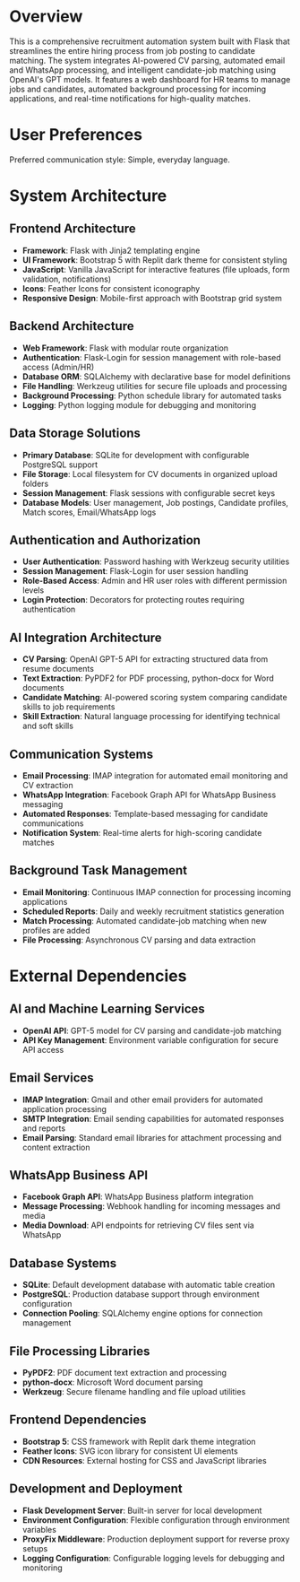 # Overview

This is a comprehensive recruitment automation system built with Flask that streamlines the entire hiring process from job posting to candidate matching. The system integrates AI-powered CV parsing, automated email and WhatsApp processing, and intelligent candidate-job matching using OpenAI's GPT models. It features a web dashboard for HR teams to manage jobs and candidates, automated background processing for incoming applications, and real-time notifications for high-quality matches.

# User Preferences

Preferred communication style: Simple, everyday language.

# System Architecture

## Frontend Architecture
- **Framework**: Flask with Jinja2 templating engine
- **UI Framework**: Bootstrap 5 with Replit dark theme for consistent styling
- **JavaScript**: Vanilla JavaScript for interactive features (file uploads, form validation, notifications)
- **Icons**: Feather Icons for consistent iconography
- **Responsive Design**: Mobile-first approach with Bootstrap grid system

## Backend Architecture
- **Web Framework**: Flask with modular route organization
- **Authentication**: Flask-Login for session management with role-based access (Admin/HR)
- **Database ORM**: SQLAlchemy with declarative base for model definitions
- **File Handling**: Werkzeug utilities for secure file uploads and processing
- **Background Processing**: Python schedule library for automated tasks
- **Logging**: Python logging module for debugging and monitoring

## Data Storage Solutions
- **Primary Database**: SQLite for development with configurable PostgreSQL support
- **File Storage**: Local filesystem for CV documents in organized upload folders
- **Session Management**: Flask sessions with configurable secret keys
- **Database Models**: User management, Job postings, Candidate profiles, Match scores, Email/WhatsApp logs

## Authentication and Authorization
- **User Authentication**: Password hashing with Werkzeug security utilities
- **Session Management**: Flask-Login for user session handling
- **Role-Based Access**: Admin and HR user roles with different permission levels
- **Login Protection**: Decorators for protecting routes requiring authentication

## AI Integration Architecture
- **CV Parsing**: OpenAI GPT-5 API for extracting structured data from resume documents
- **Text Extraction**: PyPDF2 for PDF processing, python-docx for Word documents
- **Candidate Matching**: AI-powered scoring system comparing candidate skills to job requirements
- **Skill Extraction**: Natural language processing for identifying technical and soft skills

## Communication Systems
- **Email Processing**: IMAP integration for automated email monitoring and CV extraction
- **WhatsApp Integration**: Facebook Graph API for WhatsApp Business messaging
- **Automated Responses**: Template-based messaging for candidate communications
- **Notification System**: Real-time alerts for high-scoring candidate matches

## Background Task Management
- **Email Monitoring**: Continuous IMAP connection for processing incoming applications
- **Scheduled Reports**: Daily and weekly recruitment statistics generation
- **Match Processing**: Automated candidate-job matching when new profiles are added
- **File Processing**: Asynchronous CV parsing and data extraction

# External Dependencies

## AI and Machine Learning Services
- **OpenAI API**: GPT-5 model for CV parsing and candidate-job matching
- **API Key Management**: Environment variable configuration for secure API access

## Email Services
- **IMAP Integration**: Gmail and other email providers for automated application processing
- **SMTP Integration**: Email sending capabilities for automated responses and reports
- **Email Parsing**: Standard email libraries for attachment processing and content extraction

## WhatsApp Business API
- **Facebook Graph API**: WhatsApp Business platform integration
- **Message Processing**: Webhook handling for incoming messages and media
- **Media Download**: API endpoints for retrieving CV files sent via WhatsApp

## Database Systems
- **SQLite**: Default development database with automatic table creation
- **PostgreSQL**: Production database support through environment configuration
- **Connection Pooling**: SQLAlchemy engine options for connection management

## File Processing Libraries
- **PyPDF2**: PDF document text extraction and processing
- **python-docx**: Microsoft Word document parsing
- **Werkzeug**: Secure filename handling and file upload utilities

## Frontend Dependencies
- **Bootstrap 5**: CSS framework with Replit dark theme integration
- **Feather Icons**: SVG icon library for consistent UI elements
- **CDN Resources**: External hosting for CSS and JavaScript libraries

## Development and Deployment
- **Flask Development Server**: Built-in server for local development
- **Environment Configuration**: Flexible configuration through environment variables
- **ProxyFix Middleware**: Production deployment support for reverse proxy setups
- **Logging Configuration**: Configurable logging levels for debugging and monitoring